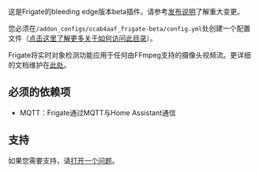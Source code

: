 这是Frigate的bleeding edge版本beta插件。请参考[发布说明](https://github.com/blakeblackshear/frigate/releases)了解重大变更。

您必须在`/addon_configs/ccab4aaf_frigate-beta/config.yml`处创建一个配置文件（[点击这里了解更多关于如何访问此目录](https://docs.frigate.video/configuration/#accessing-add-on-config-dir)）。

Frigate将实时对象检测功能应用于任何由FFmpeg支持的摄像头视频流。更详细的文档维护在[此处](https://docs.frigate.video)。

## 必须的依赖项

- MQTT：Frigate通过MQTT与Home Assistant通信

## 支持

如果您需要支持，请[打开一个问题](https://github.com/blakeblackshear/frigate/issues/new/choose)。